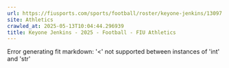```yaml
---
url: https://fiusports.com/sports/football/roster/keyone-jenkins/13097
site: Athletics
crawled_at: 2025-05-13T10:04:44.296939
title: Keyone Jenkins - 2025 - Football - FIU Athletics
---
```


Error generating fit markdown: '<' not supported between instances of 'int' and 'str'